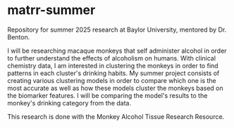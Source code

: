 # matrr-summer
Repository for summer 2025 research at Baylor University, mentored by Dr. Benton.

I will be researching macaque monkeys that self administer alcohol in order to further understand the effects of alcoholism on humans. With clinical chemistry data, I am interested
in clustering the monkeys in order to find patterns in each cluster's drinking habits. My summer project consists of creating various clustering models in order to compare which one
is the most accurate as well as how these models cluster the monkeys based on the biomarker features. I will be comparing the model's results to the monkey's drinking category from
the data. 

This research is done with the Monkey Alcohol Tissue Research Resource. 
